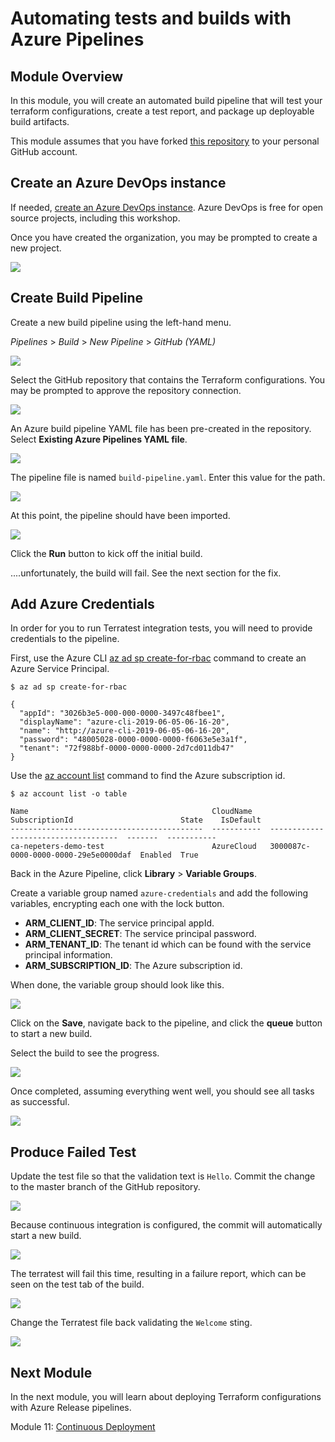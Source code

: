 # Automating tests and builds with Azure Pipelines

## Module Overview

In this module, you will create an automated build pipeline that will test your terraform configurations, create a test report, and package up deployable build artifacts.

This module assumes that you have forked [this repository](https://github.com/neilpeterson/terraform-modules) to your personal GitHub account.

## Create an Azure DevOps instance

If needed, [create an Azure DevOps instance](https://azure.microsoft.com/en-ca/services/devops/?WT.mc_id=cloudnativeterraform-github-nepeters). Azure DevOps is free for open source projects, including this workshop.

Once you have created the organization, you may be prompted to create a new project.

![](../images/new-project-small.jpg)

## Create Build Pipeline

Create a new build pipeline using the left-hand menu.

*Pipelines* > *Build* > *New Pipeline* > *GitHub (YAML)*

![](../images/github-yaml.jpg)

Select the GitHub repository that contains the Terraform configurations. You may be prompted to approve the repository connection.

![](../images/select-repo.jpg)

An Azure build pipeline YAML file has been pre-created in the repository. Select **Existing Azure Pipelines YAML file**.

![](../images/pipeline-type.jpg)

The pipeline file is named `build-pipeline.yaml`. Enter this value for the path.

![](../images/path.jpg)

At this point, the pipeline should have been imported.

![](../images/pipeline.jpg)

Click the **Run** button to kick off the initial build.

....unfortunately, the build will fail. See the next section for the fix.

## Add Azure Credentials

In order for you to run Terratest integration tests, you will need to provide credentials to the pipeline.

First, use the Azure CLI [az ad sp create-for-rbac](https://docs.microsoft.com/en-us/cli/azure/ad/sp?WT.mc_id=cloudnativeterraform-github-nepeters#az-ad-sp-create-for-rbac) command to create an Azure Service Principal.

```
$ az ad sp create-for-rbac

{
  "appId": "3026b3e5-000-000-0000-3497c48fbee1",
  "displayName": "azure-cli-2019-06-05-06-16-20",
  "name": "http://azure-cli-2019-06-05-06-16-20",
  "password": "48005028-0000-0000-0000-f6063e5e3a1f",
  "tenant": "72f988bf-0000-0000-0000-2d7cd011db47"
}
```

Use the [az account list](https://docs.microsoft.com/en-us/cli/azure/account?WT.mc_id=cloudnativeterraform-github-nepeters#az-account-list) command to find the Azure subscription id.

```
$ az account list -o table

Name                                         CloudName    SubscriptionId                        State    IsDefault
-------------------------------------------  -----------  ------------------------------------  -------  -----------
ca-nepeters-demo-test                        AzureCloud   3000087c-0000-0000-0000-29e5e0000daf  Enabled  True
```

Back in the Azure Pipeline, click **Library** > **Variable Groups**.

Create a variable group named `azure-credentials` and add the following variables, encrypting each one with the lock button.

- **ARM_CLIENT_ID**: The service principal appId.
- **ARM_CLIENT_SECRET**: The service principal password.
- **ARM_TENANT_ID**: The tenant id which can be found with the service principal information.
- **ARM_SUBSCRIPTION_ID**: The Azure subscription id.

When done, the variable group should look like this.

![](../images/variable-group.jpg)

Click on the **Save**, navigate back to the pipeline, and click the **queue** button to start a new build.

Select the build to see the progress.

![](../images/build.jpg)

Once completed, assuming everything went well, you should see all tasks as successful.

![](../images/build-complete.jpg)

## Produce Failed Test

Update the test file so that the validation text is `Hello`. Commit the change to the master branch of the GitHub repository.

![](../images/test.jpg)

Because continuous integration is configured, the commit will automatically start a new build.

![](../images/new-build.jpg)

The terratest will fail this time, resulting in a failure report, which can be seen on the test tab of the build.

![](../images/failed-tests.jpg)

Change the Terratest file back validating the `Welcome` sting.

![](../images/welcome.jpg)

## Next Module

In the next module, you will learn about deploying Terraform configurations with Azure Release pipelines.

Module 11: [Continuous Deployment](../11-continuous-deployment)